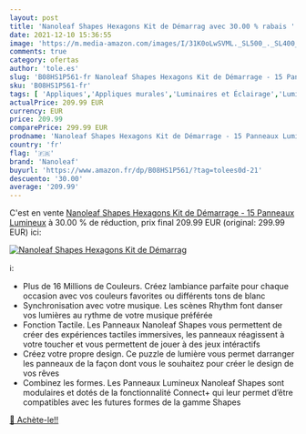 ```yaml
---
layout: post
title: 'Nanoleaf Shapes Hexagons Kit de Démarrag avec 30.00 % rabais '
date: 2021-12-10 15:36:55
image: 'https://m.media-amazon.com/images/I/31K0oLwSVML._SL500_._SL400_.jpg'
comments: true
category: ofertas
author: 'tole.es'
slug: 'B08HS1P561-fr Nanoleaf Shapes Hexagons Kit de Démarrage - 15 Panneaux...'
sku: 'B08HS1P561-fr'
tags: [ 'Appliques','Appliques murales','Luminaires et Éclairage','Luminaires et éclairage','Luminaires intérieur','nanoleaf', ]
actualPrice: 209.99 EUR
currency: EUR
price: 209.99
comparePrice: 299.99 EUR
prodname: 'Nanoleaf Shapes Hexagons Kit de Démarrage - 15 Panneaux Lumineux'
country: 'fr'
flag: '🇫🇷'
brand: 'Nanoleaf'
buyurl: 'https://www.amazon.fr/dp/B08HS1P561/?tag=tolees0d-21'
descuento: '30.00'
average: '209.99'
---
```


C'est en vente [Nanoleaf Shapes Hexagons Kit de Démarrage - 15 Panneaux Lumineux](https://www.amazon.fr/dp/B08HS1P561/?tag=tolees0d-21)  à  30.00 % de réduction, prix final  209.99 EUR (original: 299.99 EUR) ici:

[![Nanoleaf Shapes Hexagons Kit de Démarrag](https://m.media-amazon.com/images/I/31K0oLwSVML._SL500_._SL400_.jpg)](https://www.amazon.fr/dp/B08HS1P561/?tag=tolees0d-21)

ℹ️:

- Plus de 16 Millions de Couleurs. Créez lambiance parfaite pour chaque occasion avec vos couleurs favorites ou différents tons de blanc
- Synchronisation avec votre musique. Les scènes Rhythm font danser vos lumières au rythme de votre musique préférée
- Fonction Tactile. Les Panneaux Nanoleaf Shapes vous permettent de créer des expériences tactiles immersives, les panneaux réagissent à votre toucher et vous permettent de jouer à des jeux intéractifs
- Créez votre propre design. Ce puzzle de lumière vous permet darranger les panneaux de la façon dont vous le souhaitez pour créer le design de vos rêves
- Combinez les formes. Les Panneaux Lumineux Nanoleaf Shapes sont modulaires et dotés de la fonctionnalité Connect+ qui leur permet d’être compatibles avec les futures formes de la gamme Shapes

[🛒 Achète-le!!](https://www.amazon.fr/dp/B08HS1P561/?tag=tolees0d-21)
